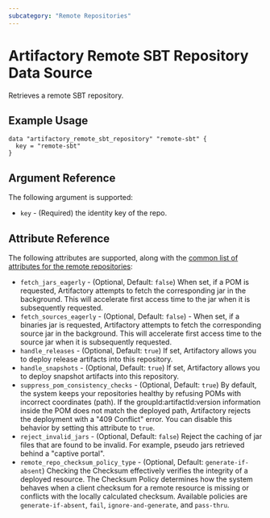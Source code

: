 ```yaml
---
subcategory: "Remote Repositories"
---
```

# Artifactory Remote SBT Repository Data Source

Retrieves a remote SBT repository.

## Example Usage

```hcl
data "artifactory_remote_sbt_repository" "remote-sbt" {
  key = "remote-sbt"
}
```

## Argument Reference

The following argument is supported:

* `key` - (Required) the identity key of the repo.

## Attribute Reference

The following attributes are supported, along with the [common list of attributes for the remote repositories](../resources/remote.md):

* `fetch_jars_eagerly` - (Optional, Default: `false`) When set, if a POM is requested, Artifactory attempts to fetch the corresponding jar in the background. This will accelerate first access time to the jar when it is subsequently requested. 
* `fetch_sources_eagerly` - (Optional, Default: `false`) - When set, if a binaries jar is requested, Artifactory attempts to fetch the corresponding source jar in the background. This will accelerate first access time to the source jar when it is subsequently requested.
* `handle_releases` - (Optional, Default: `true`) If set, Artifactory allows you to deploy release artifacts into this repository.
* `handle_snapshots` - (Optional, Default: `true`) If set, Artifactory allows you to deploy snapshot artifacts into this repository.
* `suppress_pom_consistency_checks` - (Optional, Default: `true`) By default, the system keeps your repositories healthy by refusing POMs with incorrect coordinates (path). If the groupId:artifactId:version information inside the POM does not match the deployed path, Artifactory rejects the deployment with a "409 Conflict" error. You can disable this behavior by setting this attribute to `true`.
* `reject_invalid_jars` - (Optional, Default: `false`) Reject the caching of jar files that are found to be invalid. For example, pseudo jars retrieved behind a "captive portal".
* `remote_repo_checksum_policy_type` - (Optional, Default: `generate-if-absent`) Checking the Checksum effectively verifies the integrity of a deployed resource. The Checksum Policy determines how the system behaves when a client checksum for a remote resource is missing or conflicts with the locally calculated checksum. Available policies are `generate-if-absent`, `fail`, `ignore-and-generate`, and `pass-thru`. 